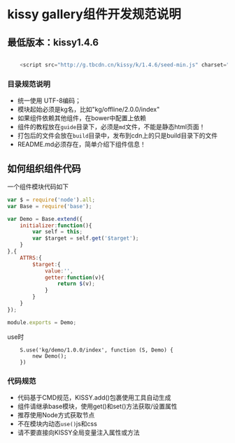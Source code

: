 # kissy gallery组件开发规范说明

## 最低版本：kissy1.4.6

```javascript

    <script src="http://g.tbcdn.cn/kissy/k/1.4.6/seed-min.js" charset="utf-8"></script>
```

### 目录规范说明

* 统一使用 UTF-8编码；
* 模块起始必须是kg名，比如"kg/offline/2.0.0/index"
* 如果组件依赖其他组件，在bower中配置上依赖
* 组件的教程放在<code>guide</code>目录下，必须是<code>md</code>文件，不能是静态html页面！
* 打包后的文件会放在<code>build</code>目录中，发布到cdn上的只是build目录下的文件
* README.md必须存在，简单介绍下组件信息！


## 如何组织组件代码

一个组件模块代码如下

```javascript
var $ = require('node').all;
var Base = require('base');

var Demo = Base.extend({
    initializer:function(){
        var self = this;
        var $target = self.get('$target');
    }
},{
    ATTRS:{
        $target:{
            value:'',
            getter:function(v){
                return $(v);
            }
        }
    }
});

module.exports = Demo;

```

use时

```
    S.use('kg/demo/1.0.0/index', function (S, Demo) {
        new Demo();
    })
```

### 代码规范

* 代码基于CMD规范，KISSY.add()包裹使用工具自动生成
* 组件请继承base模块，使用get()和set()方法获取/设置属性
* 推荐使用Node方式获取节点
* 不在模块内动态<code>use()</code>js和css
* 请不要直接向KISSY全局变量注入属性或方法